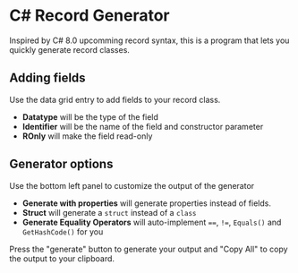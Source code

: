 # C# Record Generator
Inspired by C# 8.0 upcomming record syntax, this is a program that lets you quickly generate record classes.

## Adding fields
Use the data grid entry to add fields to your record class.
* **Datatype** will be the type of the field
* **Identifier** will be the name of the field and constructor parameter
* **ROnly** will make the field read-only

## Generator options
Use the bottom left panel to customize the output of the generator
* **Generate with properties** will generate properties instead of fields.
* **Struct** will generate a `struct` instead of a `class`
* **Generate Equality Operators** will auto-implement `==`, `!=`, `Equals()` and `GetHashCode()` for you

Press the "generate" button to generate your output and "Copy All" to copy the output to your clipboard.